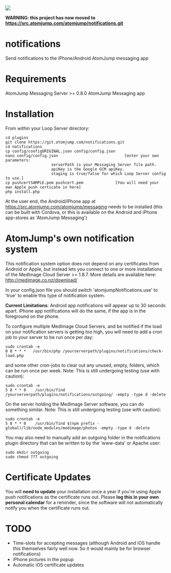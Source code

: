 <img src="https://atomjump.com/images/logo80.png">

__WARNING: this project has now moved to https://src.atomjump.com/atomjump/notifications.git__

# notifications
Send notifications to the iPhone/Android AtomJump messaging app

# Requirements

AtomJump Messaging Server >= 0.8.0
AtomJump Messaging app


# Installation

From within your Loop Server directory:

```
cd plugins
git clone https://git.atomjump.com/notifications.git
cd notifications
cp config/configORIGINAL.json config/config.json
nano config/config.json								[enter your own parameters:
					serverPath is your Messaging Server file path.
					apiKey is the Google GCM apiKey.
					staging is true/false for which Loop Server config to use.]
cp pushcertSAMPLE.pem pushcert.pem				[You will need your own Apple push certicate in here]
php install.php
```

At the user end, the Android/iPhone app at https://src.atomjump.com/atomjump/messaging needs to be installed (this can be built with Cordova, or this is available on the Android and iPhone app-stores as 'AtomJump Messaging')


# AtomJump's own notification system

This notification system option does not depend on any certificates from Android or Apple, but instead lets you connect to one or more installations of the MedImage Cloud Server >= 1.8.7. More details are available here: http://medimage.co.nz/download/

In your config.json file you should switch 'atomjumpNotifications.use' to 'true' to enable this type of notification system.

**Current Limitations**: Android app notifications will appear up to 30 seconds apart. iPhone app notifications will do the same, if the app is in the foreground on the phone.

To configure multiple MedImage Cloud Servers, and be notified if the load on your notification servers is getting too high, you will need to add a cron job to your server to be run once per day:

```
sudo crontab -e  
0 0 * * *	/usr/bin/php /yourserverpath/plugins/notifications/check-load.php
```

and some other cron-jobs to clear out any unused, empty, folders, which can be run once per week. Note: This is still undergoing testing (use with caution):
```
sudo crontab -e 
5 8 * * 0    /usr/bin/find /yourserverpath/plugins/notifications/outgoing/ -empty -type d -delete
```

On the server holding the MedImage Server software, you can do something similar. Note: This is still undergoing testing (use with caution):
```
sudo crontab -e 
5 8 * * 0    /usr/bin/find $(npm prefix -global)/lib/node_modules/medimage/photos -empty -type d -delete
```

You may also need to manually add an outgoing folder in the notifications plugin directory that can be written to by the 'www-data' or Apache user:
```
sudo mkdir outgoing
sudo chmod 777 outgoing
```


# Certificate Updates

You will **need to update** your installation once a year if you're using Apple push notifications as the certificate runs out.
Please **log this in your own personal calendar** for a reminder, since the software will not automatically notify you when the certificate runs out.


# TODO

* Time-slots for accepting messages (although Android and iOS handle this themselves fairly well now. So it would mainly be for browser notifications)
* iPhone pictures in the popup
* Automatic iOS certificate updates

